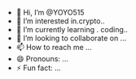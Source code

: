 - 👋 Hi, I’m @YOYO515
- 👀 I’m interested in.crypto..
- 🌱 I’m currently learning . coding..
- 💞️ I’m looking to collaborate on ...
- 📫 How to reach me ...
- 😄 Pronouns: ...
- ⚡ Fun fact: ...

<!---
YOYO515/YOYO515 is a ✨ special ✨ repository because its `README.md` (this file) appears on your GitHub profile.
You can click the Preview link to take a look at your changes.
--->
